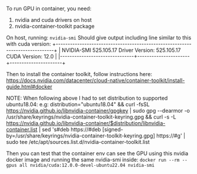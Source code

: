 To run GPU in container, you need:
1. nvidia and cuda drivers on host
2. nvidia-container-toolkit package 

On host, running:
`nvidia-smi` 
Should give output including line similar to this with cuda version:
+-----------------------------------------------------------------------------+
| NVIDIA-SMI 525.105.17   Driver Version: 525.105.17   CUDA Version: 12.0     |
|-------------------------------+----------------------+----------------------+


Then to install the container toolkit, follow instructions here: https://docs.nvidia.com/datacenter/cloud-native/container-toolkit/install-guide.html#docker

NOTE: When following above I had to set distribution to supported ubuntu18.04:
  e.g: distribution="ubuntu18.04" && curl -fsSL https://nvidia.github.io/libnvidia-container/gpgkey | sudo gpg --dearmor -o /usr/share/keyrings/nvidia-container-toolkit-keyring.gpg       && curl -s -L https://nvidia.github.io/libnvidia-container/$distribution/libnvidia-container.list |             sed 's#deb https://#deb [signed-by=/usr/share/keyrings/nvidia-container-toolkit-keyring.gpg] https://#g' |             sudo tee /etc/apt/sources.list.d/nvidia-container-toolkit.list

Then you can test that the container env can see the GPU using this nvidia docker image and running the same nvidia-smi inside:
`docker run --rm --gpus all nvidia/cuda:12.0.0-devel-ubuntu22.04 nvidia-smi`